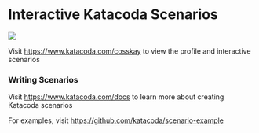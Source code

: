 # Interactive Katacoda Scenarios

[![](http://shields.katacoda.com/katacoda/cosskay/count.svg)](https://www.katacoda.com/cosskay "Get your profile on Katacoda.com")

Visit https://www.katacoda.com/cosskay to view the profile and interactive scenarios

### Writing Scenarios
Visit https://www.katacoda.com/docs to learn more about creating Katacoda scenarios

For examples, visit https://github.com/katacoda/scenario-example
